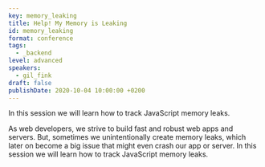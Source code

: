 ```yaml
---
key: memory_leaking
title: Help! My Memory is Leaking
id: memory_leaking
format: conference
tags:
  - _backend
level: advanced
speakers:
  - gil_fink
draft: false
publishDate: 2020-10-04 10:00:00 +0200
---
```


 In this session we will learn how to track JavaScript memory leaks.

As web developers, we strive to build fast and robust web apps and servers. But, sometimes we unintentionally create memory leaks, which later on become a big issue that might even crash our app or server. In this session we will learn how to track JavaScript memory leaks.
